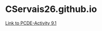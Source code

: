 # CServais26.github.io

[Link to PCDE-Activity 9.1](https://cservais26.github.io/PCDE-Activity-9.1/)
